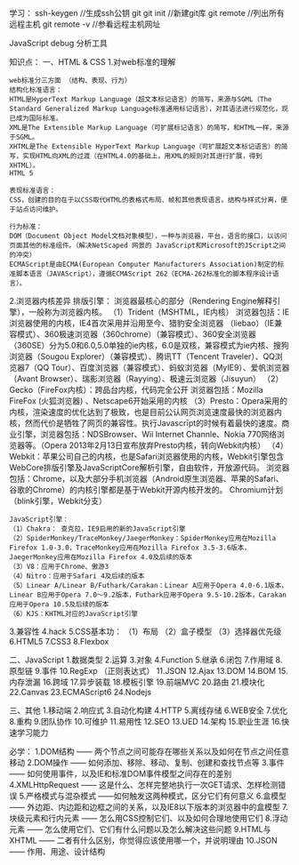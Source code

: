 学习：
ssh-keygen //生成ssh公钥
git 
git init //新建git库
git remote //列出所有远程主机
git remote -v //参看远程主机网址

JavaScript debug 
分析工具


知识点：
一、HTML & CSS
  1.对web标准的理解
  
    web标准分三方面 （结构、表现、行为）
    结构化标准语言：
    HTML是HyperText Markup Language（超文本标记语言）的简写，来源与SGML（The Standard Generalized Markup Language标准通用标记语言），对其语法进行规范化，现已成为国际标准。
    XML是The Extensible Markup Language（可扩展标记语言）的简写，和HTML一样，来源于SGML。
    XHTML是The Extensible HyperText Markup Language（可扩展超文本标记语言）的简写，实现HTML向XML的过渡（在HTML4.0的基础上，用XML的规则对其进行扩展，得到XHTML）。
    HTML 5

    表现标准语言：
    CSS，创建的目的在于以CSS取代HTML的表格式布局、帧和其他表现语言。结构与样式分离，便于站点访问维护。

    行为标准：
    DOM（Document Object Model文档对象模型），一种与浏览器，平台，语言的接口，以访问页面其他的标准组件。（解决NetScaped 网景的 JavaScript和Microsoft的JScript之间的冲突）
    ECMAScript是由ECMA(European Computer Manufacturers Association)制定的标准脚本语言（JAVAScript），遵循ECMAScript 262（ECMA-262标准化的脚本程序设计语言）。

  2.浏览器内核差异
    排版引擎：
    浏览器最核心的部分（Rendering Engine解释引擎），一般称为浏览器内核。
    （1）Trident（MSHTML，IE内核）
    浏览器包括：IE浏览器使用的内核，IE4首次采用并沿用至今、猎豹安全浏览器 （liebao）（IE兼容模式）、360极速浏览器（360chrome）（兼容模式）、360安全浏览器（360SE）分为5.0和6.0,5.0单独的ie内核，6.0是双核，兼容模式为ie内核、搜狗浏览器（Sougou Explorer）（兼容模式）、腾讯TT（Tencent Traveler）、QQ浏览器7（QQ Tour）、百度浏览器（兼容模式）、蚂蚁浏览器（MyIE9）、爱帆浏览器（Avant Browser）、瑞影浏览器（Rayying）、极速云浏览器（Jisuyun）
    （2）Gecko（FireFox内核）：跨品台内核，代码完全公开
    浏览器包括：Mozilla FireFox (火狐浏览器) 、Netscape6开始采用的内核
    （3）Presto：Opera采用的内核，渲染速度的优化达到了极致，也是目前公认网页浏览速度最快的浏览器内核，然而代价是牺牲了网页的兼容性。执行Javascrīpt的时候有着最快的速度。商业引擎，浏览器包括：NDSBrowser、Wii Internet Channle、Nokia 770网络浏览器等。（Opera 2013年2月13日宣布放弃Presto内核，转向Webkit内核）
    （4）Webkit：苹果公司自己的内核，也是Safari浏览器使用的内核，Webkit引擎包含WebCore排版引擎及JavaScriptCore解析引擎，自由软件，开放源代码。
    浏览器包括：Chrome，以及大部分手机浏览器（Android原生浏览器、苹果的Safari、谷歌的Chrome）的内核引擎都是基于Webkit开源内核开发的。
    Chromium计划（blink引擎，Webkit分支）
	
    JavaScript引擎：
    （1）Chakra： 查克拉，IE9启用的新的JavaScript引擎
    （2）SpiderMonkey/TraceMonkey/JaegerMonkey：SpiderMonkey应用在Mozilla Firefox 1.0-3.0，TraceMonkey应用在Mozilla Firefox 3.5-3.6版本，JaegerMonkey应用在Mozilla Firefox 4.0及后续的版本
    （3）V8：应用于Chrome、傲游3
    （4）Nitro：应用于Safari 4及后续的版本
    （5）Linear A/Linear B/Futhark/Carakan：Linear A应用于Opera 4.0-6.1版本，Linear B应用于Opera 7.0～9.2版本，Futhark应用于Opera 9.5-10.2版本，Carakan应用于Opera 10.5及后续的版本
    （6）KJS：KHTML对应的JavaScript引擎

  3.兼容性
  4.hack
  5.CSS基本功：
    （1）布局
    （2）盒子模型
    （3）选择器优先级
  6.HTML5
  7.CSS3
  8.Flexbox

二、JavaScript
  1.数据类型
  2.运算
  3.对象
  4.Function
  5.继承
  6.闭包
  7.作用域
  8.原型链
  9.事件
  10.RegExp （正则表达式）
  11.JSON
  12.Ajax
  13.DOM
  14.BOM
  15.内存泄漏
  16.跨域
  17.异步装载
  18.模板引擎
  19.前端MVC
  20.路由
  21.模块化
  22.Canvas
  23.ECMAScript6
  24.Nodejs

三、其他
  1.移动端
  2.响应式
  3.自动化构建
  4.HTTP
  5.离线存储
  6.WEB安全
  7.优化
  8.重构
  9.团队协作
  10.可维护
  11.易用性
  12.SEO
  13.UED
  14.架构
  15.职业生涯
  16.快速学习能力

必学：
1.DOM结构 —— 两个节点之间可能存在哪些关系以及如何在节点之间任意移动
2.DOM操作 —— 如何添加、移除、移动、复制、创建和查找节点等
3.事件 —— 如何使用事件，以及IE和标准DOM事件模型之间存在的差别
4.XMLHttpRequest —— 这是什么、怎样完整地执行一次GET请求、怎样检测错误
5.严格模式与混杂模式 ——如何触发这两种模式，区分它们有何意义
6.盒模型 —— 外边距、内边距和边框之间的关系，以及IE8以下版本的浏览器中的盒模型
7.块级元素和行内元素 —— 怎么用CSS控制它们、以及如何合理地使用它们
8.浮动元素 —— 怎么使用它们、它们有什么问题以及怎么解决这些问题
9.HTML与XHTML —— 二者有什么区别，你觉得应该使用哪一个，并说明理由
10.JSON —— 作用、用途、设计结构 

